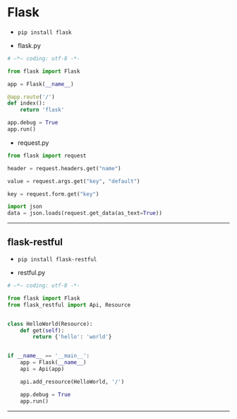 
# Flask

- `pip install flask`

- flask.py
```py
# —*— coding: utf-8 -*-

from flask import Flask

app = Flask(__name__)

@app.route('/')
def index():
    return 'flask'

app.debug = True
app.run()

```

- request.py
```py
from flask import request

header = request.headers.get("name")

value = request.args.get("key", "default")

key = request.form.get("key")

import json
data = json.loads(request.get_data(as_text=True))

```
---

## flask-restful

- `pip install flask-restful`

- restful.py
```py
# —*— coding: utf-8 -*-

from flask import Flask
from flask_restful import Api, Resource


class HelloWorld(Resource):
    def get(self):
        return {'hello': 'world'}


if __name__ == '__main__':
    app = Flask(__name__)
    api = Api(app)

    api.add_resource(HelloWorld, '/')

    app.debug = True
    app.run()

```





---



